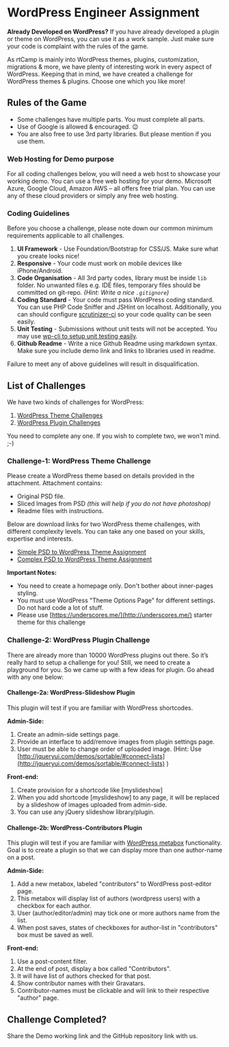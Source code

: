 # WordPress Engineer Assignment

**Already Developed on WordPress?** If you have already developed a plugin or theme on WordPress, you can use it as a work sample. Just make sure your code is complaint with the rules of the game.

As rtCamp is mainly into WordPress themes, plugins, customization, migrations & more, we have plenty of interesting work in every aspect of WordPress. Keeping that in mind, we have created a challenge for WordPress themes & plugins. Choose one which you like more!

Rules of the Game
-----------------

*   Some challenges have multiple parts. You must complete all parts.
*   Use of Google is allowed & encouraged. 😉
*   You are also free to use 3rd party libraries. But please mention if you use them.

### Web Hosting for Demo purpose

For all coding challenges below, you will need a web host to showcase your working demo. You can use a free web hosting for your demo. Microsoft Azure, Google Cloud, Amazon AWS – all offers free trial plan. You can use any of these cloud providers or simply any free web hosting.

### Coding Guidelines

Before you choose a challenge, please note down our common minimum requirements applicable to all challenges.

1.  **UI Framework** - Use Foundation/Bootstrap for CSS/JS. Make sure what you create looks nice!
2.  **Responsive** - Your code must work on mobile devices like iPhone/Android.
3.  **Code Organisation** - All 3rd party codes, library must be inside `lib` folder. No unwanted files e.g. IDE files, temporary files should be committed on git-repo. _(Hint: Write a nice `.gitignore`)_
4.  **Coding Standard** - Your code must pass WordPress coding standard. You can use PHP Code Sniffer and JSHint on localhost. Additionally, you can should configure [scrutinizer-ci](https://scrutinizer-ci.com/) so your code quality can be seen easily.
5.  **Unit Testing** - Submissions without unit tests will not be accepted. You may use [wp-cli to setup unit testing easily](http://wp-cli.org/blog/plugin-unit-tests.html).
6.  **Github Readme** - Write a nice Github Readme using markdown syntax. Make sure you include demo link and links to libraries used in readme.

Failure to meet any of above guidelines will result in disqualification.

List of Challenges
------------------

We have two kinds of challenges for WordPress:

1.  [WordPress Theme Challenges](#challenge-1-wordpress-theme-challenge)
2.  [WordPress Plugin Challenges](#challenge-2-wordpress-plugin-challenge)

You need to complete any one. If you wish to complete two, we won't mind. ;-)

### Challenge-1: WordPress Theme Challenge

Please create a WordPress theme based on details provided in the attachment. Attachment contains:

*   Original PSD file.
*   Sliced Images from PSD _(this will help if you do not have photoshop)_
*   Readme files with instructions.

Below are download links for two WordPress theme challenges, with different complexity levels. You can take any one based on your skills, expertise and interests.

*   [Simple PSD to WordPress Theme Assignment](https://github.com/rtCamp/hiring-assignments/releases/latest/download/PSD-to-WordPress-Simple-HomePage-Only.zip "Download Assignment")
*   [Complex PSD to WordPress Theme Assignment](https://github.com/rtCamp/hiring-assignments/releases/latest/download/PSD-to-WordPress-Complex-Home-Page-Only.zip "Download Assignment")

**Important Notes:**

*   You need to create a homepage only. Don't bother about inner-pages styling.
*   You must use WordPress "Theme Options Page" for different settings. Do not hard code a lot of stuff.
*   Please use [https://underscores.me/](http://underscores.me/) starter theme for this challenge



### Challenge-2: WordPress Plugin Challenge

There are already more than 10000 WordPress plugins out there. So it’s really hard to setup a challenge for you! Still, we need to create a playground for you. So we came up with a few ideas for plugin. Go ahead with any one below:

#### Challenge-2a: WordPress-Slideshow Plugin

This plugin will test if you are familiar with WordPress shortcodes. 

**Admin-Side:**

1.  Create an admin-side settings page.
2.  Provide an interface to add/remove images from plugin settings page.
3.  User must be able to change order of uploaded image. (Hint: Use [http://jqueryui.com/demos/sortable/#connect-lists](http://jqueryui.com/demos/sortable/#connect-lists) )

**Front-end:**

1.  Create provision for a shortcode like \[myslideshow\]
2.  When you add shortcode \[myslideshow\] to any page, it will be replaced by a slideshow of images uploaded from admin-side.
3.  You can use any jQuery slideshow library/plugin.

#### Challenge-2b: WordPress-Contributors Plugin

This plugin will test if you are familiar with [WordPress metabox](http://codex.wordpress.org/Function_Reference/add_meta_box) functionality. Goal is to create a plugin so that we can display more than one author-name on a post. 

**Admin-Side:**

1.  Add a new metabox, labeled "contributors" to WordPress post-editor page.
2.  This metabox will display list of authors (wordpress users) with a checkbox for each author.
3.  User (author/editor/admin) may tick one or more authors name from the list.
4.  When post saves, states of checkboxes for author-list in "contributors" box must be saved as well.

**Front-end:**

1.  Use a post-content filter.
2.  At the end of post, display a box called "Contributors".
3.  It will have list of authors checked for that post.
4.  Show contributor names with their Gravatars.
5.  Contributor-names must be clickable and will link to their respective "author" page.

Challenge Completed?
--------------------

Share the Demo working link and the GitHub repository link with us.
